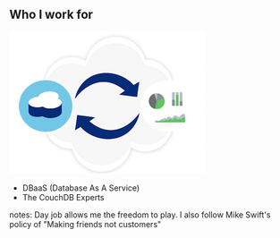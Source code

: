 ##  Who I work for

![](images/cloudant2a.png)

- DBaaS (Database As A Service)
- The CouchDB Experts

notes:
  Day job allows me the freedom to play.
  I also follow Mike Swift's policy of "Making friends not customers"
